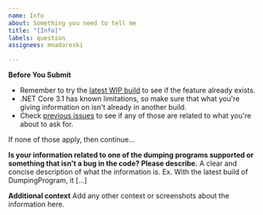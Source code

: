 ```yaml
---
name: Info
about: Something you need to tell me
title: "[Info]"
labels: question
assignees: mnadareski

---
```


**Before You Submit**
- Remember to try the [latest WIP build](https://ci.appveyor.com/project/mnadareski/mpf/build/artifacts) to see if the feature already exists.
- .NET Core 3.1 has known limitations, so make sure that what you're giving information on isn't already in another build.
- Check [previous issues](https://github.com/SabreTools/MPF/issues) to see if any of those are related to what you're about to ask for.

If none of those apply, then continue...

**Is your information related to one of the dumping programs supported or something that isn't a bug in the code? Please describe.**
A clear and concise description of what the information is. Ex. With the latest build of DumpingProgram, it [...]

**Additional context**
Add any other context or screenshots about the information here.